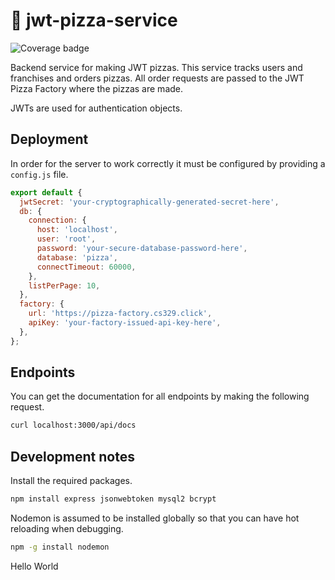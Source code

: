 # 🍕 jwt-pizza-service

![Coverage badge](https://badge.cs329.click/badge/agr1996/jwtpizzaservicecoverage)


Backend service for making JWT pizzas. This service tracks users and franchises and orders pizzas. All order requests are passed to the JWT Pizza Factory where the pizzas are made.

JWTs are used for authentication objects.

## Deployment

In order for the server to work correctly it must be configured by providing a `config.js` file.

```js
export default {
  jwtSecret: 'your-cryptographically-generated-secret-here',
  db: {
    connection: {
      host: 'localhost',
      user: 'root',
      password: 'your-secure-database-password-here',
      database: 'pizza',
      connectTimeout: 60000,
    },
    listPerPage: 10,
  },
  factory: {
    url: 'https://pizza-factory.cs329.click',
    apiKey: 'your-factory-issued-api-key-here',
  },
};
```

## Endpoints

You can get the documentation for all endpoints by making the following request.

```sh
curl localhost:3000/api/docs
```

## Development notes

Install the required packages.

```sh
npm install express jsonwebtoken mysql2 bcrypt
```

Nodemon is assumed to be installed globally so that you can have hot reloading when debugging.

```sh
npm -g install nodemon
```
Hello World